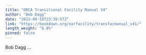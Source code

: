 ```yaml
---
title: "ORCA Transitional Facility Manual V4"
author: "Bob Dagg"
date: "2022-09-19T23:39:57Z"
link: "https://bookdown.org/oarfacility/transfacmanual_v41/"
length_weight: "8.8%"
pinned: false
---
```


Bob Dagg  ...
